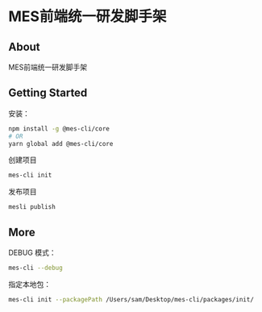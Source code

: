 # MES前端统一研发脚手架

## About

MES前端统一研发脚手架

## Getting Started

安装：

```bash
npm install -g @mes-cli/core
# OR
yarn global add @mes-cli/core
```

创建项目

```bash
mes-cli init 
```

发布项目

```bash
mesli publish
```

## More

DEBUG 模式：

```bash
mes-cli --debug
```

指定本地包：

```bash
mes-cli init --packagePath /Users/sam/Desktop/mes-cli/packages/init/
```
